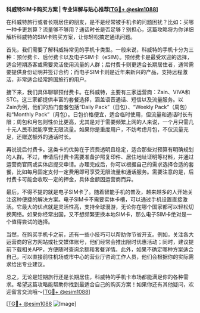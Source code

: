 **科威特SIM卡购买方案 | 专业详解与贴心推荐[[TG💪+ @esim1088](https://t.me/s/esim1088)]**

在科威特旅行或者长期居住的朋友，是不是经常被手机卡的问题困扰？比如：买哪一种卡更划算？流量够不够用？通话时长是否足够？别担心，这篇攻略将为你详细解析科威特的SIM卡购买方案，让你轻松搞定通讯问题。

首先，我们需要了解科威特常见的手机卡类型。一般来说，科威特的手机卡分为三种：预付费卡、后付费卡以及电子SIM卡（eSIM）。预付费卡是最受欢迎的选择，适合短期游客或需要灵活使用流量的人群；后付费卡则更适合长期居住者，通常需要提供身份证明并签订合约；而电子SIM卡则是近年来新兴的产品，支持远程激活，非常适合经常跨国旅行的用户。

接下来，我们具体聊聊预付费卡。在科威特，主要有三家运营商：Zain、VIVA和STC。这三家都提供丰富的套餐选择，涵盖语音通话、短信以及流量服务。以Zain为例，他们的热门套餐包括“Daily Pack”（日包）、“Weekly Pack”（周包）和“Monthly Pack”（月包）。日包价格便宜，适合临时使用，但流量和通话时长有限；周包和月包则性价比更高，尤其是对于需要频繁上网的人来说，一个月只需几十元人民币就能享受无限流量。如果你是重度用户，不妨考虑月包，不仅流量充足，还赠送额外的通话时长。

再说说后付费卡。这类卡的优势在于资费透明且稳定，适合那些对预算有明确规划的人群。不过，申请后付费卡需要准备护照复印件、居住地址证明等材料，并通过运营商官网或实体店提交申请。办理完成后，你可以根据自己的需求选择合适的套餐，比如每月固定支付一定费用即可享受无限流量和通话服务。需要注意的是，后付费卡可能会收取一定的押金，具体金额因运营商而异。

最后，不得不提的就是电子SIM卡了。随着智能手机的普及，越来越多的人开始关注这种便捷的解决方案。电子SIM卡不需要实体卡槽，可以通过手机设置直接激活。它最大的优点就是灵活性高，支持全球漫游，无论你在哪个国家都可以轻松切换网络。如果你经常出国，又不想频繁更换本地SIM卡，那么电子SIM卡绝对是一个值得尝试的选择。

当然，在购买手机卡之前，还有一些小技巧可以帮助你节省开支。例如，关注各大运营商的官方网站或社交媒体账号，他们经常会推出限时优惠活动；同时，建议提前下载相关APP，方便随时查询余额和套餐详情。此外，如果不确定哪种方案适合自己，可以直接前往机场或市中心的营业厅咨询工作人员，他们会根据你的实际需求给出专业建议。

总之，无论是短期旅行还是长期居住，科威特的手机卡市场都能满足你的各种需求。希望这篇攻略能帮助你找到最适合自己的购买方案！如果你还有其他疑问，欢迎留言交流哦～[[TG💪+ @esim1088](https://t.me/s/esim1088)]

[[TG💪+ @esim1088](https://t.me/s/esim1088) ![Image](https://i.postimg.cc/4NQfJmqS/Snipaste-2025-05-13-00-14-12.png)]